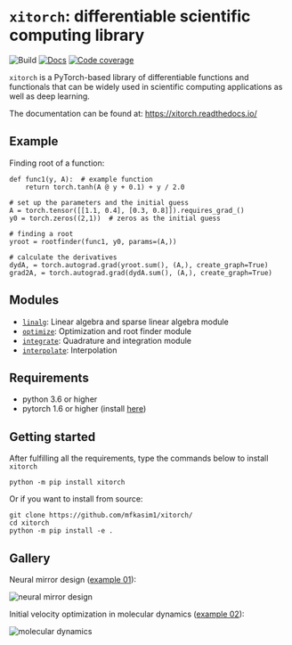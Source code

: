 # `xitorch`: differentiable scientific computing library

![Build](https://img.shields.io/github/workflow/status/mfkasim1/xitorch/Python%20package)
[![Docs](https://img.shields.io/readthedocs/xitorch)](https://xitorch.readthedocs.io/)
[![Code coverage](https://img.shields.io/codecov/c/github/mfkasim1/xitorch)](https://codecov.io/gh/mfkasim1/xitorch)

`xitorch` is a PyTorch-based library of differentiable functions and functionals that
can be widely used in scientific computing applications as well as deep learning.

The documentation can be found at: https://xitorch.readthedocs.io/

## Example

Finding root of a function:

    def func1(y, A):  # example function
        return torch.tanh(A @ y + 0.1) + y / 2.0

    # set up the parameters and the initial guess
    A = torch.tensor([[1.1, 0.4], [0.3, 0.8]]).requires_grad_()
    y0 = torch.zeros((2,1))  # zeros as the initial guess

    # finding a root
    yroot = rootfinder(func1, y0, params=(A,))

    # calculate the derivatives
    dydA, = torch.autograd.grad(yroot.sum(), (A,), create_graph=True)
    grad2A, = torch.autograd.grad(dydA.sum(), (A,), create_graph=True)

## Modules

* [`linalg`](xitorch/linalg/): Linear algebra and sparse linear algebra module
* [`optimize`](xitorch/optimize/): Optimization and root finder module
* [`integrate`](xitorch/integrate/): Quadrature and integration module
* [`interpolate`](xitorch/interpolate/): Interpolation

## Requirements

* python 3.6 or higher
* pytorch 1.6 or higher (install [here](https://pytorch.org/))

## Getting started

After fulfilling all the requirements, type the commands below to install `xitorch`

    python -m pip install xitorch

Or if you want to install from source:

    git clone https://github.com/mfkasim1/xitorch/
    cd xitorch
    python -m pip install -e .

## Gallery

Neural mirror design ([example 01](examples/01-mirror-design/)):

![neural mirror design](examples/01-mirror-design/images/mirror.gif)

Initial velocity optimization in molecular dynamics ([example 02](examples/02-molecular-dynamics/)):

![molecular dynamics](examples/02-molecular-dynamics/images/md.gif)
